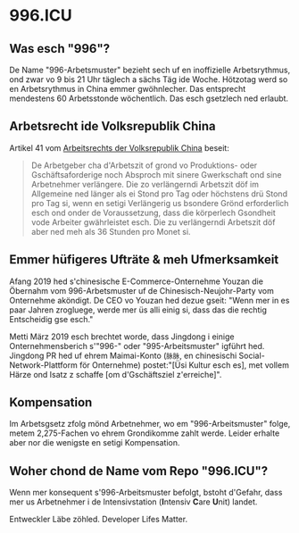 996.ICU
===

## Was esch "996"?
De Name "996-Arbetsmuster" bezieht sech uf en inoffizielle Arbetsrythmus, ond zwar vo 9 bis 21 Uhr täglech a sächs Täg ide Woche. Hötzotag werd so en Arbetsrythmus in China emmer gwöhnlecher. Das entsprecht mendestens 60 Arbetsstonde wöchentlich. Das esch gsetzlech ned erlaubt.


## Arbetsrecht ide Volksrepublik China
Artikel 41 vom [Arbeitsrechts der Volksrepublik China](http://www.china.org.cn/living_in_china/abc/2009-07/15/content_18140508.htm) beseit:

> De Arbetgeber cha d'Arbetszit of grond vo Produktions- oder Gschäftsaforderige noch Absproch mit sinere Gwerkschaft ond sine Arbetnehmer verlängere. Die zo verlängerndi Arbetszit döf im Allgemeine ned länger als ei Stond pro Tag oder höchstens drü Stond pro Tag si, wenn en setigi Verlängerig us bsondere Grönd erforderlich esch ond onder de Voraussetzung, dass die körperlech Gsondheit vode Arbeiter gwährleistet esch. Die zu verlängerndi Arbetszit döf aber ned meh als 36 Stunden pro Monet si.

## Emmer hüfigeres Ufträte & meh Ufmerksamkeit

Afang 2019 hed s'chinesische E-Commerce-Onternehme Youzan die Öbernahm vom 996-Arbetsmuster uf de Chinesisch-Neujohr-Party vom Onternehme aköndigt. De CEO vo Youzan hed dezue gseit: "Wenn mer in es paar Jahren zrogluege, werde mer üs alli einig si, dass das die rechtig Entscheidig gse esch."

Metti März 2019 esch brechtet worde, dass Jingdong i einige Onternehmensberich s'"996-" oder "995-Arbeitsmuster" igführt hed. Jingdong PR hed uf ehrem Maimai-Konto (`脉脉`, en chinesischi Social-Network-Plattform för Onternehme) postet:"[Üsi Kultur esch es], met vollem Härze ond Isatz z schaffe [om d'Gschäftsziel z'erreiche]".

## Kompensation

Im Arbetsgsetz zfolg mönd Arbetnehmer, wo em "996-Arbeitsmuster" folge, metem 2,275-Fachen vo ehrem Grondikomme zahlt werde. Leider erhalte aber nor die wenigste en setigi Kompensation.

## Woher chond de Name vom Repo "996.ICU"?

Wenn mer konsequent s'996-Arbeitsmuster befolgt, bstoht d'Gefahr, dass mer us Arbetnehmer i de Intensivstation (**I**ntensiv **C**are **U**nit) landet.

Entweckler Läbe zöhled.
Developer Lifes Matter.
